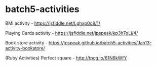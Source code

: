 # batch5-activities

BMI activity - https://jsfiddle.net/Lghxp0c8/1/

Playing Cards activity - https://jsfiddle.net/jpspeak/kp3h7oLj/4/

Book store activity - https://jpspeak.github.io/batch5-activities/Jan13-activity-bookstore/

(Ruby Activities)
Perfect square - http://tpcg.io/61N6kWfY

